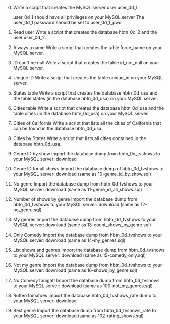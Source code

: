 0. Write a script that creates the MySQL server user user_0d_1.

	user_0d_1 should have all privileges on your MySQL server
	The user_0d_1 password should be set to user_0d_1_pwd

2. Read user
	Write a script that creates the database hbtn_0d_2 and the user user_0d_2.

3. Always a name
	Write a script that creates the table force_name on your MySQL server.

4. ID can't be null
	Write a script that creates the table id_not_null on your MySQL server.

5. Unique ID
	Write a script that creates the table unique_id on your MySQL server.

6. States table
	Write a script that creates the database hbtn_0d_usa and the table states (in the database hbtn_0d_usa) on your MySQL server.

7. Cities table
	Write a script that creates the database hbtn_0d_usa and the table cities (in the database hbtn_0d_usa) on your MySQL server.

8. Cities of California
	Write a script that lists all the cities of California that can be found in the database hbtn_0d_usa.

9. Cities by States
	Write a script that lists all cities contained in the database hbtn_0d_usa.

10. Genre ID by show
	Import the database dump from hbtn_0d_tvshows to your MySQL server: download

11. Genre ID for all shows
	Import the database dump of hbtn_0d_tvshows to your MySQL server: download (same as 10-genre_id_by_show.sql)

12. No genre
	Import the database dump from hbtn_0d_tvshows to your MySQL server: download (same as 11-genre_id_all_shows.sql)

13. Number of shows by genre
	Import the database dump from hbtn_0d_tvshows to your MySQL server: download (same as 12-no_genre.sql)

14. My genres
	Import the database dump from hbtn_0d_tvshows to your MySQL server: download (same as 13-count_shows_by_genre.sql)

15. Only Comedy
	Import the database dump from hbtn_0d_tvshows to your MySQL server: download (same as 14-my_genres.sql)

16. List shows and genres
	Import the database dump from hbtn_0d_tvshows to your MySQL server: download (same as 15-comedy_only.sql)

17. Not my genre
	Import the database dump from hbtn_0d_tvshows to your MySQL server: download (same as 16-shows_by_genre.sql)

18. No Comedy tonight!
	Import the database dump from hbtn_0d_tvshows to your MySQL server: download (same as 100-not_my_genres.sql)

19. Rotten tomatoes
	Import the database hbtn_0d_tvshows_rate dump to your MySQL server: download

20. Best genre
	Import the database dump from hbtn_0d_tvshows_rate to your MySQL server: download (same as 102-rating_shows.sql)
